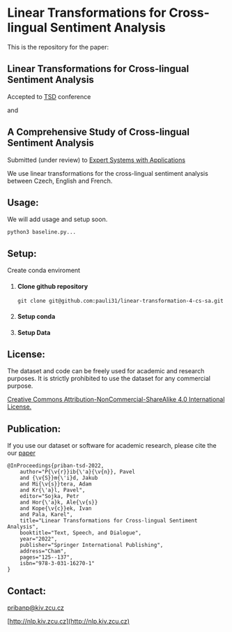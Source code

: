 # Linear Transformations for Cross-lingual Sentiment Analysis
This is the repository for the paper: 

## Linear Transformations for Cross-lingual Sentiment Analysis
Accepted to [TSD](https://www.tsdconference.org/tsd2022/) conference

and

## A Comprehensive Study of Cross-lingual Sentiment Analysis
Submitted (under review) to [Expert Systems with Applications](https://www.sciencedirect.com/journal/expert-systems-with-applications)


We use linear transformations for the cross-lingual sentiment analysis between Czech, English and French. 

Usage:
--------
We will add usage and setup soon.
```
python3 baseline.py...
```

Setup:
--------

Create conda enviroment

1) #### Clone github repository 
   ```
   git clone git@github.com:pauli31/linear-transformation-4-cs-sa.git
   ```
2) #### Setup conda
    
3) #### Setup Data

License:
--------
The dataset and code can be freely used for academic and research purposes.
It is strictly prohibited to use the dataset for any commercial purpose.

[Creative Commons Attribution-NonCommercial-ShareAlike 4.0 International License.](https://creativecommons.org/licenses/by-nc-sa/4.0/)

Publication:
--------

If you use our dataset or software for academic research, please cite the our [paper](https://www.tsdconference.org/tsd2022/)

```
@InProceedings{priban-tsd-2022,
    author="P{\v{r}}ib{\'a}{\v{n}}, Pavel
    and {\v{S}}m{\'i}d, Jakub
    and Mi{\v{s}}tera, Adam
    and Kr{\'a}l, Pavel",
    editor="Sojka, Petr
    and Hor{\'a}k, Ale{\v{s}}
    and Kope{\v{c}}ek, Ivan
    and Pala, Karel",
    title="Linear Transformations for Cross-lingual Sentiment Analysis",
    booktitle="Text, Speech, and Dialogue",
    year="2022",
    publisher="Springer International Publishing",
    address="Cham",
    pages="125--137",
    isbn="978-3-031-16270-1"
}
```

Contact:
--------
pribanp@kiv.zcu.cz

[http://nlp.kiv.zcu.cz](http://nlp.kiv.zcu.cz)
